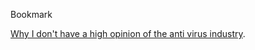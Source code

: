 Bookmark

[Why I don't have a high opinion of the anti virus industry](https://bugs.chromium.org/p/project-zero/issues/list?can=1&q=owner%3Ataviso%40google.com&colspec=ID+Type+Status+Priority+Milestone+Owner+Summary&cells=ids).
